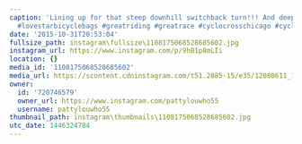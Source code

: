 ```yaml
---
caption: 'Lining up for that steep downhill switchback turn!!! And deep mud... #lovestarfactoryteam
  #lovestarbicyclebags #greatriding #greatrace #cyclocrosschicago #cyclocross #cycling'
date: '2015-10-31T20:53:04'
fullsize_path: instagram\fullsize\1108175068528685602.jpg
instagram_url: https://www.instagram.com/p/9hB1p8mLIi
location: {}
media_id: '1108175068528685602'
media_url: https://scontent.cdninstagram.com/t51.2885-15/e35/12080611_1039067336125734_68732265_n.jpg?ig_cache_key=MTEwODE3NTA2ODUyODY4NTYwMg%3D%3D.2
owner:
  id: '720746579'
  owner_url: https://www.instagram.com/pattylouwho55
  username: pattylouwho55
thumbnail_path: instagram\thumbnails\1108175068528685602.jpg
utc_date: 1446324784
---
```

